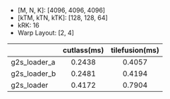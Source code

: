 - [M, N, K]: [4096, 4096, 4096]     
- [kTM, kTN, kTK]: [128, 128, 64]
- kRK: 16
- Warp Layout: [2, 4]

||cutlass(ms)|tilefusion(ms)|
|:--|:--:|:--:|
|g2s_loader_a|0.2438|0.4057|
|g2s_loader_b|0.2481|0.4194|
|g2s_loader|0.4172|0.7904|
